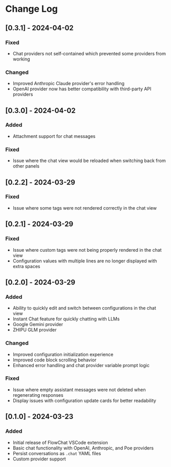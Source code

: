 # Change Log

## [0.3.1] - 2024-04-02
### Fixed
- Chat providers not self-contained which prevented some providers from working

### Changed
- Improved Anthropic Claude provider's error handling
- OpenAI provider now has better compatibility with third-party API providers

## [0.3.0] - 2024-04-02
### Added
- Attachment support for chat messages

### Fixed
- Issue where the chat view would be reloaded when switching back from other panels

## [0.2.2] - 2024-03-29
### Fixed
- Issue where some tags were not rendered correctly in the chat view

## [0.2.1] - 2024-03-29
### Fixed
- Issue where custom tags were not being properly rendered in the chat view
- Configuration values with multiple lines are no longer displayed with extra spaces

## [0.2.0] - 2024-03-29
### Added
- Ability to quickly edit and switch between configurations in the chat view
- Instant Chat feature for quickly chatting with LLMs
- Google Gemini provider
- ZHIPU GLM provider

### Changed
- Improved configuration initialization experience
- Improved code block scrolling behavior
- Enhanced error handling and chat provider variable prompt logic

### Fixed
- Issue where empty assistant messages were not deleted when regenerating responses
- Display issues with configuration update cards for better readability

## [0.1.0] - 2024-03-23
### Added
- Initial release of FlowChat VSCode extension
- Basic chat functionality with OpenAI, Anthropic, and Poe providers
- Persist conversations as `.chat` YAML files
- Custom provider support
